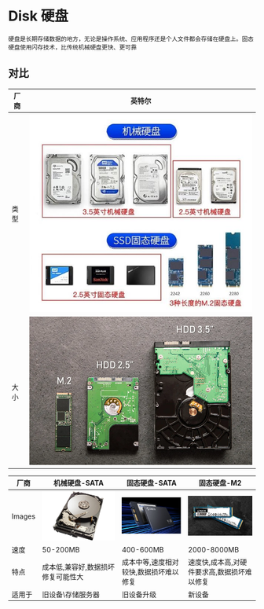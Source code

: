 # Disk 硬盘

`硬盘是长期存储数据的地方，无论是操作系统、应用程序还是个人文件都会存储在硬盘上。固态硬盘使用闪存技术，比传统机械硬盘更快、更可靠`

## 对比

| 厂商 | 英特尔                                |
|----|------------------------------------|
| 类型 | ![](../imgs/disk-compare-type.png) | 
| 大小 | ![](../imgs/disk-compare-size.png) |

| 厂商     | 机械硬盘-SATA                 | 固态硬盘-SATA                      | 固态硬盘-M2                      |
|--------|---------------------------|--------------------------------|------------------------------|
| Images | ![](../imgs/disk-hdd.png) | ![](../imgs/disk-ssd-sata.png) | ![](../imgs/disk-ssd-m2.png) | 
| 速度     | 50-200MB                  | 400-600MB                      | 2000-8000MB                  | 
| 特点     | 成本低,兼容好,数据损坏修复可能性大        | 成本中等,速度相对较快,数据损坏难以修复           | 速度快,成本高,对硬件要求高,数据损坏难以修复      | 
| 适用于    | 旧设备\存储服务器                 | 旧设备升级                          | 新设备                          | 
